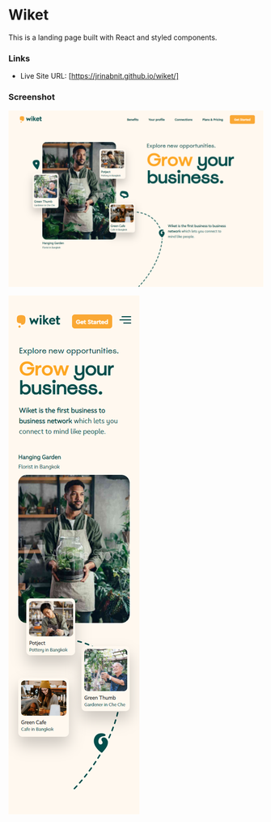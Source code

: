 # Wiket 

This is a landing page built with React and styled components. 

### Links

- Live Site URL: [https://jrinabnit.github.io/wiket/]

### Screenshot

![](./public/desktop-view.png)

![](./public/mobile-view.png)